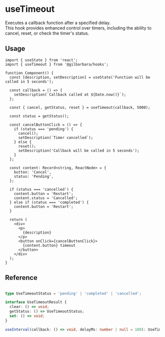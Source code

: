 # useTimeout

Executes a callback function after a specified delay.  
This hook provides enhanced control over timers, including the ability to cancel, reset, or check the timer's status.

## Usage

```tsx
import { useState } from 'react';
import { useTimeout } from '@gilbarbara/hooks';

function Component() {
  const [description, setDescription] = useState('Function will be called in 5 seconds');

  const callback = () => {
    setDescription(`Callback called at ${Date.now()}`);
  };

  const { cancel, getStatus, reset } = useTimeout(callback, 5000);

  const status = getStatus();

  const cancelButtonClick = () => {
    if (status === 'pending') {
      cancel();
      setDescription(`Timer cancelled`);
    } else {
      reset();
      setDescription('Callback will be called in 5 seconds');
    }
  };

  const content: Record<string, ReactNode> = {
    button: 'Cancel',
    status: 'Pending',
  };

  if (status === 'cancelled') {
    content.button = 'Restart';
    content.status = 'Cancelled';
  } else if (status === 'completed') {
    content.button = 'Restart';
  }

  return (
    <div>
      <p>
        {description}
      </p>
      <button onClick={cancelButtonClick}>
        {content.button} timeout
      </button>
    </div>
  );
}
```

## Reference

```typescript

type UseTimeoutStatus = 'pending' | 'completed' | 'cancelled';

interface UseTimeoutResult {
  clear: () => void;
  getStatus: () => UseTimeoutStatus;
  set: () => void;
}

useInterval(callback: () => void, delayMs: number | null = 100): UseTimeoutResult;
```
